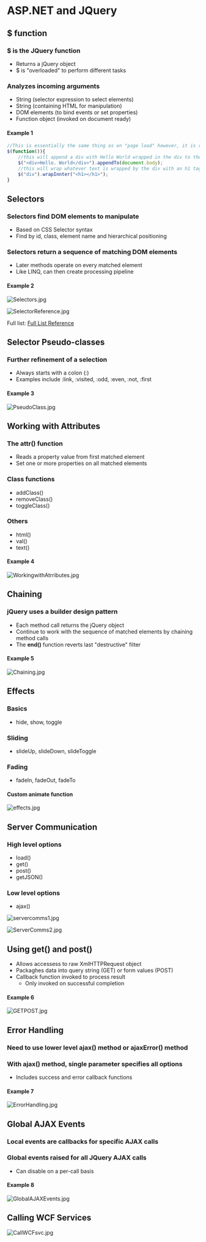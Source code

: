 # ASP.NET and JQuery

## $ function

### $ is the JQuery function

- Returns a jQuery object
- $ is "overloaded" to perform different tasks

### Analyzes incoming arguments

- String (selector expression to select elements)
- String (containing HTML for manipulation)
- DOM elements (to bind events or set properties)
- Function object (invoked on document ready)

#### Example 1

```javascript
//This is essentially the same thing as on "page load" however, it is referred to as document ready
$(function()){
    //this will append a div with Hello World wrapped in the div to the body of the document
    $("<div>Hello. World</div>").appendTo(document.body);
    //this will wrap whatever text is wrapped by the div with an h1 tag
    $("div").wrapInnter("<h1></h1>");
}
```

## Selectors

### Selectors find DOM elements to manipulate

- Based on CSS Selector syntax
- Find by id, class, element name and hierarchical positioning

### Selectors return a sequence of matching DOM elements

- Later methods operate on every matched element
- Like LINQ, can then create processing pipeline

#### Example 2

![Selectors.jpg](Selectors.jpg)

![SelectorReference.jpg](SelectorReference.jpg)

Full list: [Full List Reference](http://www.w3.org/TR/css3-selectors/)

## Selector Pseudo-classes

### Further refinement of a selection

- Always starts with a colon (:)
- Examples include :link, :visited, :odd, :even, :not, :first

#### Example 3

![PseudoClass.jpg](PseudoClass.jpg)

## Working with Attributes

### The attr() function

- Reads a property value from first matched element
- Set one or more properties on all matched elements

### Class functions

- addClass()
- removeClass()
- toggleClass()

### Others

- html()
- val()
- text()

#### Example 4

![WorkingwithAtrributes.jpg](WorkingwithAtrributes.jpg)

## Chaining

### jQuery uses a builder design pattern

- Each method call returns the jQuery object
- Continue to work with the sequence of matched elements by chaining method calls
- The **end()** function reverts last "destructive" filter

#### Example 5

![Chaining.jpg](Chaining.jpg)

## Effects

### Basics

- hide, show, toggle

### Sliding

- slideUp, slideDown, slideToggle

### Fading

- fadeIn, fadeOut, fadeTo

#### Custom animate function

![effects.jpg](effects.jpg)

## Server Communication

### High level options

- load()
- get()
- post()
- getJSON()

### Low level options

- ajax()

![servercomms1.jpg](servercomms1.jpg)

![ServerComms2.jpg](ServerComms2.jpg)

## Using get() and post()

- Allows accessess to raw XmlHTTPRequest object
- Packaghes data into query string (GET) or form values (POST)
- Callback function invoked to process result
  - Only invoked on successful completion

#### Example 6

![GETPOST.jpg](GETPOST.jpg)

## Error Handling

### Need to use lower level ajax() method or ajaxError() method

### With ajax() method, single parameter specifies all options

- Includes success and error callback functions

#### Example 7

![ErrorHandling.jpg](ErrorHandling.jpg)

## Global AJAX Events

### Local events are callbacks for specific AJAX calls

### Global events raised for all JQuery AJAX calls

- Can disable on a per-call basis

#### Example 8

![GlobalAJAXEvents.jpg](GlobalAJAXEvents.jpg)

## Calling WCF Services

![CallWCFsvc.jpg](CallWCFsvc.jpg)